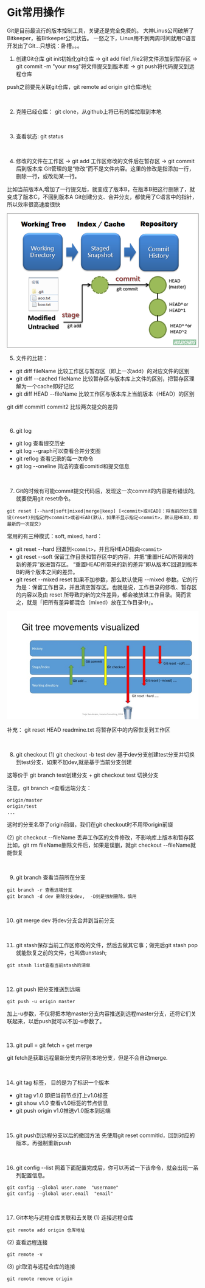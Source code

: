﻿# Git常用操作
Git是目前最流行的版本控制工具，关键还是完全免费的。 大神Linus公司破解了Bitkeeper，被Bitkeeper公司状告。
一怒之下，Linus用不到两周时间就用C语言开发出了Git...只想说：卧槽。。。

1. 创建Git仓库
git init初始化git仓库 -> git add file1,file2将文件添加到暂存区 -> git commit -m "your msg"将文件提交到版本库
-> git push将代码提交到远程仓库

push之前要先关联git仓库，git remote ad origin git仓库地址

<br>

2. 克隆已经仓库： git clone，从github上将已有的库拉取到本地

<br>

3. 查看状态: git status
   
<br>

4. 修改的文件在工作区 -> git add 工作区修改的文件后在暂存区 -> git commit后到版本库
Git管理的是“修改”而不是文件内容。这里的修改是指添加一行，删除一行，或改动某一行。

比如当前版本A,增加了一行提交后，就变成了版本B，在版本B把这行删除了，就变成了版本C，不回到版本A 
Git创建分支、合并分支，都使用了C语言中的指针，所以效率很高速度很快

<img src="./pics/git流程图.png" />

<br>

5. 文件的比较：
- git diff fileName  比较工作区与暂存区（即上一次add）的对应文件的区别
- git diff --cached fileName 比较暂存区与版本库上文件的区别，把暂存区理解为一个cache即好记忆
- git diff HEAD --fileName 比较工作区与版本库上当前版本（HEAD）的区别

git diff commit1 commit2  比较两次提交的差异

<br>

6. git log
- git log 查看提交历史
- git log --graph可以查看合并分支图
- git reflog 查看记录的每一次命令
- git log --oneline 简洁的查看comitid和提交信息

<br>

7. Git的时候有可能commit提交代码后，发现这一次commit的内容是有错误的, 就要使用git reset命令。
```
git reset [--hard|soft|mixed|merge|keep] [<commit>或HEAD]：将当前的分支重设(reset)到指定的<commit>或者HEAD(默认，如果不显示指定<commit>，默认是HEAD，即最新的一次提交)
```

常用的有三种模式：soft, mixed, hard：
- git reset --hard 回退到`<commit>`，并且将HEAD指向`<commit>`
- git reset --soft 保留工作目录和暂存区中的内容，并把“重置HEAD所带来的新的差异”放进暂存区。
“重置HEAD所带来的新的差异”即从版本C回退到版本B的两个版本之间的差异。
- git reset --mixed reset 如果不加参数，那么默认使用 --mixed 参数。它的行为是：保留工作目录，并且清空暂存区。也就是说，工作目录的修改、暂存区的内容以及由 reset 所导致的新的文件差异，都会被放进工作目录。简而言之，就是「把所有差异都混合（mixed）放在工作目录中」。

<img src="./pics/一张图解释git%20reset.png" />

补充：
git reset HEAD readmine.txt 将暂存区中的内容恢复到工作区

<br>

8. git checkout
(1) git checkout -b test dev 基于dev分支创建test分支并切换到test分支，如果不加dev,就是基于当前分支创建

这等价于 git branch test创建分支 + git checkout test 切换分支

注意，git branch -r查看远端分支：
```
origin/master
origin/test
...
```
这时的分支名带了origin前缀，我们在git checkout时不用带origin前缀

(2) git checkout --fileName 丢弃工作区的文件修改，不影响库上版本和暂存区
比如，git rm fileName删除文件后，如果是误删，就git checkout --fileName就能恢复

<br>

9. git branch 查看当前所在分支
```   
git branch -r 查看远端分支
git branch -d dev 删除分支dev,  -D则是强制删除，慎用
```

<br>

10.  git merge dev 将dev分支合并到当前分支

<br>

11.  git stash保存当前工作区修改的文件，然后去做其它事；做完后git stash pop就能恢复之前的文件，也叫做unstash;
```
git stash list查看当前stash的清单
```

<br>

12. git push 把分支推送到远端
```
git push -u origin master 
```
加上-u参数，不仅将把本地master分支内容推送到远程master分支，还将它们关联起来，以后push就可以不加-u参数了。

<br>

13.  git pull = git fetch + get merge

git fetch是获取远程最新分支内容到本地分支，但是不会自动merge. 

<br>

14. git tag 标签， 目的是为了标识一个版本
- git tag v1.0 即把当前节点打上v1.0标签
- git show v1.0 查看v1.0标签的节点信息
- git push origin v1.0推送v1.0版本到远端

<br>

15.  git push到远程分支以后的撤回方法
先使用git reset commitId，回到对应的版本，再强制重新push

<br>

16.  git config --list
照着下面配置完成后，你可以再试一下该命令，就会出现一系列配置信息。
```
git config --global user.name  "username"  
git config --global user.email  "email"
```

<br>

17.  Git本地与远程仓库关联和去关联
(1) 连接远程仓库
```
git remote add origin 仓库地址
```

(2) 查看远程连接
```
git remote -v
```

(3) git取消与远程仓库的连接
```
git remote remove origin
```